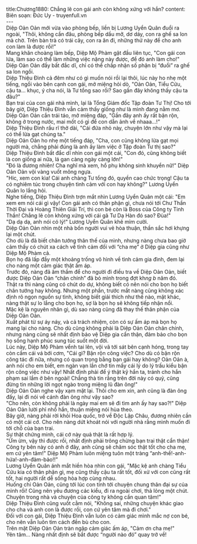 title:Chương1880: Chẳng lẽ con gái anh còn không xứng với hắn?
content:
Biên soạn: Đức Uy - truyenfull.vn<br>---<br>Diệp Oản Oản mới vừa vào phòng bếp, liền bị Lương Uyển Quân đuổi ra ngoài, "Thôi, không cần đâu, phòng bếp dầu mỡ, dơ dáy, con ra ghế sa lon mà chờ. Trên bàn trà có trái cây, con ra ăn đi, những thứ này để cho anh con làm là được rồi!"<br>Mang khăn choàng làm bếp, Diệp Mộ Phàm gật đầu liên tục, "Con gái con lứa, làm sao có thể làm những việc nặng này được, để đó anh làm cho!"<br>Diệp Oản Oản đầy bất đắc dĩ, chỉ có thể chấp nhận số phận bị “đuổi” ra ghế sa lon ngồi.<br>Diệp Thiệu Đình cả đêm như có gì muốn nói rồi lại thôi, lúc này ho nhẹ một tiếng, ngồi vào bên cạnh con gái, mở miệng hỏi dò, "Oản Oản, Tiểu Cửu, cậu ta... khục, ý cha nói, là Tư tổng sao rồi? Sao gần đây không thấy cậu ta đâu?"<br>Bạn trai của con gái nhà mình, lại là Tổng Giám đốc Tập đoàn Tư Thị! Cho tới bây giờ, Diệp Thiệu Đình vẫn cảm thấy giống như là mình đang nằm mơ.<br>Diệp Oản Oản cắn trái táo, mở miệng đáp, "Gần đây anh ấy rất bận rộn, không ở trong nước, mai mốt có gì để con dẫn ảnh về nhaaa...!"<br>Diệp Thiệu Đình rầu rĩ thở dài, "Cái đứa nhỏ này, chuyện lớn như vậy mà lại có thể lừa gạt chúng ta."<br>Diệp Oản Oản ho nhẹ một tiếng đáp, "Cha, con cũng không lừa gạt mọi người mà, chẳng phải đúng là anh ấy làm việc ở Tập đoàn Tư thị sao?"<br>Diệp Thiệu Đình bất đắc dĩ nhìn con gái một cái, "Con đó, cũng không biết là con giống ai nữa, lá gan càng ngày càng lớn!"<br>"Đó là đương nhiên! Cha nghĩ mà xem, hổ phụ không sinh khuyển nữ!" Diệp Oản Oản vội vàng vuốt mông ngựa.<br>"Hic, xem con kìa! Cái anh chàng Tư tổng đó, quyền cao chức trọng! Cậu ta có nghiêm túc trong chuyện tình cảm với con hay không?" Lương Uyển Quân lo lắng hỏi.<br>Nghe tiếng, Diệp Thiệu Đình trợn mắt nhìn Lương Uyển Quân một cái: "Em xem em nói cái gì vậy! Con gái anh có thân phận gì, chưa nói tới Chư Thần Thời Đại và Hoàng Thiên Giải Trí, thì con bé còn là Boss của Công ty Tinh Thần! Chẳng lẽ còn không xứng với cái gã Tư Dạ Hàn đó sao? Đùa!"<br>"Dạ dạ dạ, anh nói có lý!" Lương Uyển Quân khẽ mỉm cười.<br>Diệp Oản Oản nhìn một nhà bốn người vui vẻ hòa thuận, thần sắc hơi khựng lại một chút.<br>Cho dù là đã biết chân tướng thân thế của mình, nhưng nàng chưa bao giờ cảm thấy có chút xa cách về tình cảm đối với “cha mẹ” ở Diệp gia cũng như Diệp Mộ Phàm cả.<br>Bọn họ đã lấp đầy một khoảng trống vô hình về tình cảm gia đình, đem lại cho nàng một cảm giác thật ấm áp.<br>Trước đó, nàng đã âm thầm để cho người đi điều tra về Diệp Oản Oản, biết được Diệp Oản Oản “chân chính” đã bỏ mình trong đợt kh*ng b* năm đó.<br>Thật ra thì nàng cũng có chút do dự, không biết có nên nói cho bọn họ biết chân tướng hay không. Nhưng một phần, trước mắt nàng cũng không xác định rõ ngọn nguồn sự tình, không biết giải thích như thế nào, mặt khác, nàng thật sự lo lắng cho bọn họ, sợ là bọn họ sẽ không tiếp nhận nổi.<br>Mặc kệ là nguyên nhân gì, dù sao nàng cũng đã thay thế thân phận của Diệp Oản Oản.<br>Xuất phát từ sự áy náy, và cả trách nhiệm, còn có sự ấm áp mà bọn họ mang lại cho nàng. Cho dù cũng không phải là Diệp Oản Oản chân chính, nhưng nàng cũng sẽ nhất định bảo vệ Diệp gia cẩn thận, đảm bảo cho bọn họ sống hạnh phúc sung túc suốt một đời.<br>Lúc này, Diệp Mộ Phàm vểnh tai lên, vội vã tới sát bên cạnh hóng, trong tay còn cầm cái vá bới cơm, "Cái gì? Bận rộn công việc? Cho dù có bận rộn công tác đi nữa, nhưng có quan trọng bằng bạn gái hay không? Oản Oản à, anh nói cho em biết, em ngàn vạn lần chớ tin mấy cái lý do lý trấu kiểu bận rộn công việc như vậy! Nhất định phải để ý thật kỹ hắn ta, tránh cho hắn phạm sai lầm ở bên ngoài! Chẳng thà tin rằng trên đời này có quỷ, cũng đừng tin những lời ngọt ngào trong miệng lũ đàn ông!"<br>Diệp Oản Oản nghe vậy xạm mặt lại. Thôi cho em xin, anh cũng là đàn ông đấy, lại đi nói về cánh đàn ông như vậy sao?<br>"Cho nên, còn không phải là ngày mai em sẽ đi tìm anh ấy hay sao?!" Diệp Oản Oản lười phỉ nhổ hắn, thuận miệng nói hùa theo.<br>Bây giờ, nàng phải rời khỏi Hoa quốc, trở về Độc Lập Châu, đương nhiên cần có một cái cớ. Cho nên nàng dứt khoát nói với người nhà rằng mình muốn đi tới chỗ của bạn trai.<br>Sự thật chứng minh, cái cớ này quả thật là rất hợp lý.<br>"Ừm ừm, vậy thì được rồi, nhất định phải trông chừng bạn trai thật cẩn thận! Công ty bên này có anh ở đây, anh cũng sẽ chăm sóc thật tốt cho cha mẹ, em cứ yên tâm!" Diệp Mộ Phàm luôn miệng tuôn một tràng “anh-thề!-anh-hứa!-anh-đảm-bảo!!”<br>Lương Uyển Quân ánh mắt hiền hòa nhìn con gái, "Mặc kệ anh chàng Tiểu Cửu kia có thân phận gì, mẹ cũng thấy cậu ta rất tốt, đối xử với con cũng rất tốt, hai người rất dễ sống hòa hợp cùng nhau.<br>Huống chi Oản Oản, cũng tới lúc con tính tới chuyện chung thân đại sự của mình rồi! Cũng nên yêu đương các kiểu, đi ra ngoài chơi, thả lỏng một chút. Chuyện trong nhà và chuyện của công ty không cần quan tâm!"<br>Diệp Thiệu Đình cũng vuốt cằm nói, "Không sai, những chuyện khác giao cho cha và anh con là được rồi, con cứ yên tâm mà đi chơi."<br>Đối với con gái, Diệp Thiệu Đình vẫn luôn có cảm giác mình mắc nợ con bé, cho nên vẫn luôn tìm cách đền bù cho con.<br>Trên mặt Diệp Oản Oản tràn ngập cảm giác ấm áp, "Cảm ơn cha mẹ!"<br>Yên tâm... Nàng nhất định sẽ bắt được “người nào đó” quay trở về!